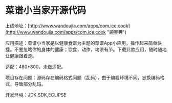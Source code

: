 # 菜谱小当家开源代码 #
上线地址：[http://www.wandoujia.com/apps/com.ice.cook](http://www.wandoujia.com/apps/com.ice.cook "豌豆荚")

应用描述：菜谱小当家是以健康食谱为主题的菜谱App小应用，操作起来简单快捷。不要忽略你的身体的健康；饮食，动作，均须有节。下载此款应用，随时随地让健康跟着走。

适配：480*800，未做适配。

项目存在问题：源码存在编码格式问题（乱码），由于编程环境不同，忘换编码格式，导致部分乱码。

开发环境：JDK,SDK,ECLIPSE
